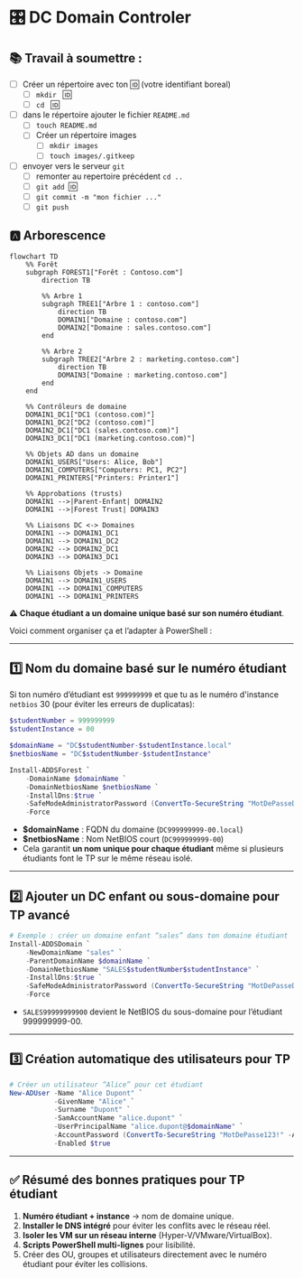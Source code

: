 # 🎛️ DC Domain Controler

## :books: Travail à soumettre :

- [ ] Créer un répertoire avec ton  :id: (votre identifiant boreal)
  - [ ] `mkdir ` :id:
  - [ ] `cd ` :id:
- [ ] dans le répertoire ajouter le fichier `README.md`
  - [ ] `touch README.md`
  - [ ] Créer un répertoire images
    - [ ] `mkdir images`
    - [ ] `touch images/.gitkeep`
- [ ] envoyer vers le serveur `git`
  - [ ] remonter au repertoire précédent
        `cd ..`
  - [ ] `git add `:id:
  - [ ] `git commit -m "mon fichier ..."`
  - [ ] `git push`

## :a: Arborescence 

```mermaid
flowchart TD
    %% Forêt
    subgraph FOREST1["Forêt : Contoso.com"]
        direction TB
        
        %% Arbre 1
        subgraph TREE1["Arbre 1 : contoso.com"]
            direction TB
            DOMAIN1["Domaine : contoso.com"]
            DOMAIN2["Domaine : sales.contoso.com"]
        end
        
        %% Arbre 2
        subgraph TREE2["Arbre 2 : marketing.contoso.com"]
            direction TB
            DOMAIN3["Domaine : marketing.contoso.com"]
        end
    end

    %% Contrôleurs de domaine
    DOMAIN1_DC1["DC1 (contoso.com)"]
    DOMAIN1_DC2["DC2 (contoso.com)"]
    DOMAIN2_DC1["DC1 (sales.contoso.com)"]
    DOMAIN3_DC1["DC1 (marketing.contoso.com)"]

    %% Objets AD dans un domaine
    DOMAIN1_USERS["Users: Alice, Bob"]
    DOMAIN1_COMPUTERS["Computers: PC1, PC2"]
    DOMAIN1_PRINTERS["Printers: Printer1"]

    %% Approbations (trusts)
    DOMAIN1 -->|Parent-Enfant| DOMAIN2
    DOMAIN1 -->|Forest Trust| DOMAIN3

    %% Liaisons DC <-> Domaines
    DOMAIN1 --> DOMAIN1_DC1
    DOMAIN1 --> DOMAIN1_DC2
    DOMAIN2 --> DOMAIN2_DC1
    DOMAIN3 --> DOMAIN3_DC1

    %% Liaisons Objets -> Domaine
    DOMAIN1 --> DOMAIN1_USERS
    DOMAIN1 --> DOMAIN1_COMPUTERS
    DOMAIN1 --> DOMAIN1_PRINTERS

```

:warning: **Chaque étudiant a un domaine unique basé sur son numéro étudiant**.

Voici comment organiser ça et l’adapter à PowerShell :

---

## **1️⃣ Nom du domaine basé  sur le numéro étudiant**

Si ton numéro d’étudiant est `999999999` et que tu as le numéro d'instance `netbios` 30 (pour éviter les erreurs de duplicatas):

```powershell
$studentNumber = 999999999
$studentInstance = 00

$domainName = "DC$studentNumber-$studentInstance.local"
$netbiosName = "DC$studentNumber-$studentInstance"

Install-ADDSForest `
    -DomainName $domainName `
    -DomainNetbiosName $netbiosName `
    -InstallDns:$true `
    -SafeModeAdministratorPassword (ConvertTo-SecureString "MotDePasseDSRM123!" -AsPlainText -Force) `
    -Force
```

* **$domainName** : FQDN du domaine (`DC999999999-00.local`)
* **$netbiosName** : Nom NetBIOS court (`DC999999999-00`)
* Cela garantit **un nom unique pour chaque étudiant** même si plusieurs étudiants font le TP sur le même réseau isolé.

---

## **2️⃣ Ajouter un DC enfant ou sous-domaine pour TP avancé**

```powershell
# Exemple : créer un domaine enfant “sales” dans ton domaine étudiant
Install-ADDSDomain `
    -NewDomainName "sales" `
    -ParentDomainName $domainName `
    -DomainNetbiosName "SALES$studentNumber$studentInstance" `
    -InstallDns:$true `
    -SafeModeAdministratorPassword (ConvertTo-SecureString "MotDePasseDSRM123!" -AsPlainText -Force) `
    -Force
```

* `SALES99999999900` devient le NetBIOS du sous-domaine pour l’étudiant 999999999-00.

---

## **3️⃣ Création automatique des utilisateurs pour TP**

```powershell
# Créer un utilisateur “Alice” pour cet étudiant
New-ADUser -Name "Alice Dupont" `
           -GivenName "Alice" `
           -Surname "Dupont" `
           -SamAccountName "alice.dupont" `
           -UserPrincipalName "alice.dupont@$domainName" `
           -AccountPassword (ConvertTo-SecureString "MotDePasse123!" -AsPlainText -Force) `
           -Enabled $true
```

---

## ✅ **Résumé des bonnes pratiques pour TP étudiant**

1. **Numéro étudiant + instance** → nom de domaine unique.
2. **Installer le DNS intégré** pour éviter les conflits avec le réseau réel.
3. **Isoler les VM sur un réseau interne** (Hyper-V/VMware/VirtualBox).
4. **Scripts PowerShell multi-lignes** pour lisibilité.
5. Créer des OU, groupes et utilisateurs directement avec le numéro étudiant pour éviter les collisions.

